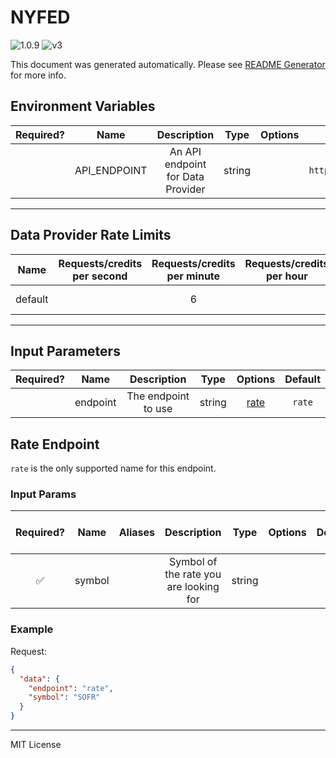 # NYFED

![1.0.9](https://img.shields.io/github/package-json/v/smartcontractkit/external-adapters-js?filename=packages/sources/nyfed/package.json) ![v3](https://img.shields.io/badge/framework%20version-v3-blueviolet)

This document was generated automatically. Please see [README Generator](../../scripts#readme-generator) for more info.

## Environment Variables

| Required? |     Name     |            Description            |  Type  | Options |                              Default                               |
| :-------: | :----------: | :-------------------------------: | :----: | :-----: | :----------------------------------------------------------------: |
|           | API_ENDPOINT | An API endpoint for Data Provider | string |         | `https://markets.newyorkfed.org/api/rates/secured/all/latest.json` |

---

## Data Provider Rate Limits

|  Name   | Requests/credits per second | Requests/credits per minute | Requests/credits per hour |       Note        |
| :-----: | :-------------------------: | :-------------------------: | :-----------------------: | :---------------: |
| default |                             |              6              |                           | Reasonable limits |

---

## Input Parameters

| Required? |   Name   |     Description     |  Type  |        Options         | Default |
| :-------: | :------: | :-----------------: | :----: | :--------------------: | :-----: |
|           | endpoint | The endpoint to use | string | [rate](#rate-endpoint) | `rate`  |

## Rate Endpoint

`rate` is the only supported name for this endpoint.

### Input Params

| Required? |  Name  | Aliases |              Description               |  Type  | Options | Default | Depends On | Not Valid With |
| :-------: | :----: | :-----: | :------------------------------------: | :----: | :-----: | :-----: | :--------: | :------------: |
|    ✅     | symbol |         | Symbol of the rate you are looking for | string |         |         |            |                |

### Example

Request:

```json
{
  "data": {
    "endpoint": "rate",
    "symbol": "SOFR"
  }
}
```

---

MIT License
